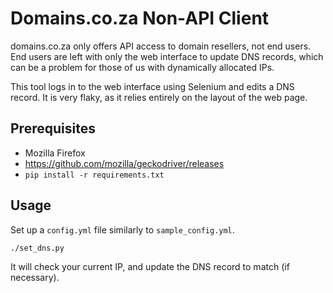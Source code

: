# Domains.co.za Non-API Client
domains.co.za only offers API access to domain resellers, not end users.
End users are left with only the web interface to update DNS records, which can be
a problem for those of us with dynamically allocated IPs.

This tool logs in to the web interface using Selenium and edits a DNS record.
It is very flaky, as it relies entirely on the layout of the web page.

## Prerequisites
* Mozilla Firefox
* https://github.com/mozilla/geckodriver/releases
* `pip install -r requirements.txt`

## Usage
Set up a `config.yml` file similarly to `sample_config.yml`.

```
./set_dns.py
```

It will check your current IP, and update the DNS record to match (if necessary).
